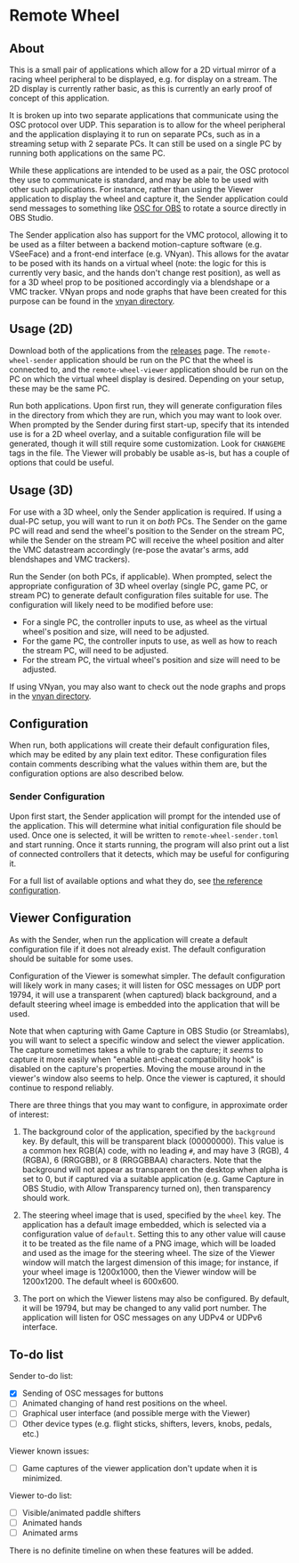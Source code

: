 # Remote Wheel

## About

This is a small pair of applications which allow for a 2D virtual mirror of a racing wheel peripheral to be displayed, e.g. for display on a stream. The 2D display is currently rather basic, as this is currently an early proof of concept of this application.

It is broken up into two separate applications that communicate using the OSC protocol over UDP. This separation is to allow for the wheel peripheral and the application displaying it to run on separate PCs, such as in a streaming setup with 2 separate PCs. It can still be used on a single PC by running both applications on the same PC.

While these applications are intended to be used as a pair, the OSC protocol they use to communicate is standard, and may be able to be used with other such applications. For instance, rather than using the Viewer application to display the wheel and capture it, the Sender application could send messages to something like [OSC for OBS](https://github.com/jshea2/OSC-for-OBS) to rotate a source directly in OBS Studio.

The Sender application also has support for the VMC protocol, allowing it to be used as a filter between a backend motion-capture software (e.g. VSeeFace) and a front-end interface (e.g. VNyan). This allows for the avatar to be posed with its hands on a virtual wheel (note: the logic for this is currently very basic, and the hands don't change rest position), as well as for a 3D wheel prop to be positioned accordingly via a blendshape or a VMC tracker. VNyan props and node graphs that have been created for this purpose can be found in the [vnyan directory](/vnyan).

## Usage (2D)

Download both of the applications from the [releases](https://github.com/Barinzaya/remote-wheel/releases) page. The `remote-wheel-sender` application should be run on the PC that the wheel is connected to, and the `remote-wheel-viewer` application should be run on the PC on which the virtual wheel display is desired. Depending on your setup, these may be the same PC.

Run both applications. Upon first run, they will generate configuration files in the directory from which they are run, which you may want to look over. When prompted by the Sender during first start-up, specify that its intended use is for a 2D wheel overlay, and a suitable configuration file will be generated, though it will still require some customization. Look for `CHANGEME` tags in the file. The Viewer will probably be usable as-is, but has a couple of options that could be useful.

## Usage (3D)

For use with a 3D wheel, only the Sender application is required. If using a dual-PC setup, you will want to run it on *both* PCs. The Sender on the game PC will read and send the wheel's position to the Sender on the stream PC, while the Sender on the stream PC will receive the wheel position and alter the VMC datastream accordingly (re-pose the avatar's arms, add blendshapes and VMC trackers).

Run the Sender (on both PCs, if applicable). When prompted, select the appropriate configuration of 3D wheel overlay (single PC, game PC, or stream PC) to generate default configuration files suitable for use. The configuration will likely need to be modified before use:
- For a single PC, the controller inputs to use, as wheel as the virtual wheel's position and size, will need to be adjusted.
- For the game PC, the controller inputs to use, as well as how to reach the stream PC, will need to be adjusted.
- For the stream PC, the virtual wheel's position and size will need to be adjusted.

If using VNyan, you may also want to check out the node graphs and props in the [vnyan directory](/vnyan).

## Configuration

When run, both applications will create their default configuration files, which may be edited by any plain text editor. These configuration files contain comments describing what the values within them are, but the configuration options are also described below.

### Sender Configuration

Upon first start, the Sender application will prompt for the intended use of the application. This will determine what initial configuration file should be used. Once one is selected, it will be written to `remote-wheel-sender.toml` and start running. Once it starts running, the program will also print out a list of connected controllers that it detects, which may be useful for configuring it.

For a full list of available options and what they do, see [the reference configuration](/remote-wheel-sender/src/config/reference.toml).

## Viewer Configuration

As with the Sender, when run the application will create a default configuration file if it does not already exist. The default configuration should be suitable for some uses.

Configuration of the Viewer is somewhat simpler. The default configuration will likely work in many cases; it will listen for OSC messages on UDP port 19794, it will use a transparent (when captured) black background, and a default steering wheel image is embedded into the application that will be used.

Note that when capturing with Game Capture in OBS Studio (or Streamlabs), you will want to select a specific window and select the viewer application. The capture sometimes takes a while to grab the capture; it *seems* to capture it more easily when "enable anti-cheat compatibility hook" is disabled on the capture's properties. Moving the mouse around in the viewer's window also seems to help. Once the viewer is captured, it should continue to respond reliably.

There are three things that you may want to configure, in approximate order of interest:

1. The background color of the application, specified by the `background` key. By default, this will be transparent black (00000000). This value is a common hex RGB(A) code, with no leading `#`, and may have 3 (RGB), 4 (RGBA), 6 (RRGGBB), or 8 (RRGGBBAA) characters. Note that the background will not appear as transparent on the desktop when alpha is set to 0, but if captured via a suitable application (e.g. Game Capture in OBS Studio, with Allow Transparency turned on), then transparency should work.

2. The steering wheel image that is used, specified by the `wheel` key. The application has a default image embedded, which is selected via a configuration value of `default`. Setting this to any other value will cause it to be treated as the file name of a PNG image, which will be loaded and used as the image for the steering wheel. The size of the Viewer window will match the largest dimension of this image; for instance, if your wheel image is 1200x1000, then the Viewer window will be 1200x1200. The default wheel is 600x600.

3. The port on which the Viewer listens may also be configured. By default, it will be 19794, but may be changed to any valid port number. The application will listen for OSC messages on any UDPv4 or UDPv6 interface.

## To-do list

Sender to-do list:
- [x] Sending of OSC messages for buttons
- [ ] Animated changing of hand rest positions on the wheel.
- [ ] Graphical user interface (and possible merge with the Viewer)
- [ ] Other device types (e.g. flight sticks, shifters, levers, knobs, pedals, etc.)

Viewer known issues:
- [ ] Game captures of the viewer application don't update when it is minimized.

Viewer to-do list:
- [ ] Visible/animated paddle shifters
- [ ] Animated hands
- [ ] Animated arms

There is no definite timeline on when these features will be added.
